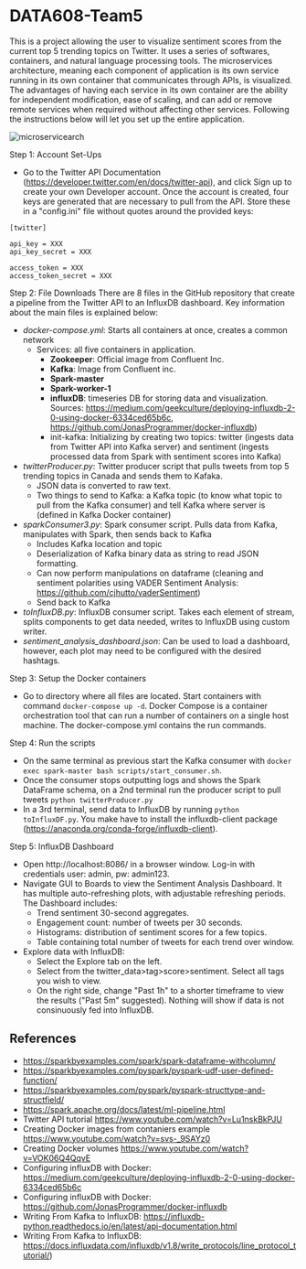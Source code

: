 # DATA608-Team5
This is a project allowing the user to visualize sentiment scores from the current top 5 trending topics on Twitter. It uses a series of softwares, containers, and natural language processing tools. The microservices architecture, meaning each component of application is its own service running in its own container that communicates through APIs, is visualized. The advantages of having each service in its own container are the ability for independent modification, ease of scaling, and can add or remove remote services when required without affecting other services. Following the instructions below will let you set up the entire application.

![microservicearch](https://user-images.githubusercontent.com/100740803/162856065-83ec9cda-bb73-4b03-958b-bdfcd8870f86.png)


Step 1: Account Set-Ups
- Go to the Twitter API Documentation (https://developer.twitter.com/en/docs/twitter-api), and click Sign up to create your own Developer account. Once the account is created, four keys are generated that are necessary to pull from the API. Store these in a "config.ini" file without quotes around the provided keys:
```
[twitter]

api_key = XXX
api_key_secret = XXX

access_token = XXX
access_token_secret = XXX
```

Step 2: File Downloads
There are 8 files in the GitHub repository that create a pipeline from the Twitter API to an InfluxDB dashboard. Key information about the main files is explained below:
- *docker-compose.yml*: Starts all containers at once, creates a common network
	- Services: all five containers in application.
		- **Zookeeper**: Official image from Confluent Inc.
		- **Kafka**: Image from Confluent inc.
		- **Spark-master**
		- **Spark-worker-1**
		- **influxDB**: timeseries DB for storing data and visualization. Sources: https://medium.com/geekculture/deploying-influxdb-2-0-using-docker-6334ced65b6c, https://github.com/JonasProgrammer/docker-influxdb)
		- init-kafka: Initializing by creating two topics: twitter (ingests data from Twitter API into Kafka server) and sentiment (ingests processed data from Spark with sentiment scores into Kafka)
- *twitterProducer.py*: Twitter producer script that pulls tweets from top 5 trending topics in Canada and sends them to Kafaka.
	- JSON data is converted to raw text.
	- Two things to send to Kafka: a Kafka topic (to know what topic to pull from the Kafka consumer) and tell Kafka where server is (defined in Kafka Docker container)
- *sparkConsumer3.py*: Spark consumer script. Pulls data from Kafka, manipulates with Spark, then sends back to Kafka
	- Includes Kafka location and topic
	- Deserialization of Kafka binary data as string to read JSON formatting.
	- Can now perform manipulations on dataframe (cleaning and sentiment polarities using VADER Sentiment Analysis: https://github.com/cjhutto/vaderSentiment)
	- Send back to Kafka
- *toInfluxDB.py*: InfluxDB consumer script. Takes each element of stream, splits components to get data needed, writes to InfluxDB using custom writer.
- *sentiment_analysis_dashboard.json*: Can be used to load a dashboard, however, each plot may need to be configured with the desired hashtags.

Step 3: Setup the Docker containers
-	Go to directory where all files are located. Start containers with command `docker-compose up -d`. Docker Compose is a container orchestration tool that can run a number of containers on a single host machine. The docker-compose.yml contains the run commands.

Step 4:	Run the scripts
-	On the same terminal as previous start the Kafka consumer with `docker exec spark-master bash scripts/start_consumer.sh`.
-	Once the consumer stops outputting logs and shows the Spark DataFrame schema, on a 2nd terminal run the producer script to pull tweets `python twitterProducer.py`
-	In a 3rd terminal, send data to InfluxDB by running `python toInfluxDF.py`. You make have to install the influxdb-client package (https://anaconda.org/conda-forge/influxdb-client).

Step 5: InfluxDB Dashboard
- Open http://localhost:8086/ in a browser window. Log-in with credentials user: admin, pw: admin123.
- Navigate GUI to Boards to view the Sentiment Analysis Dashboard. It has multiple auto-refreshing plots, with adjustable refreshing periods. The Dashboard includes:
  - Trend sentiment 30-second aggregates.
  - Engagement count: number of tweets per 30 seconds.
  - Histograms: distribution of sentiment scores for a few topics.
  - Table containing total number of tweets for each trend over window.
- Explore data with InfluxDB:
  - Select the Explore tab on the left.
  - Select from the twitter_data>tag>score>sentiment. Select all tags you wish to view.
  - On the right side, change "Past 1h" to a shorter timeframe to view the results ("Past 5m" suggested). Nothing will show if data is not consinuously fed into InfluxDB.

## References
- https://sparkbyexamples.com/spark/spark-dataframe-withcolumn/
- https://sparkbyexamples.com/pyspark/pyspark-udf-user-defined-function/
- https://sparkbyexamples.com/pyspark/pyspark-structtype-and-structfield/
- https://spark.apache.org/docs/latest/ml-pipeline.html
- Twitter API tutorial https://www.youtube.com/watch?v=Lu1nskBkPJU
- Creating Docker images from contaniers example https://www.youtube.com/watch?v=svs-_9SAYz0
- Creating Docker volumes https://www.youtube.com/watch?v=VOK06Q4QqvE
- Configuring influxDB with Docker: https://medium.com/geekculture/deploying-influxdb-2-0-using-docker-6334ced65b6c
- Configuring influxDB with Docker: https://github.com/JonasProgrammer/docker-influxdb
- Writing From Kafka to InfluxDB: https://influxdb-python.readthedocs.io/en/latest/api-documentation.html
- Writing From Kafka to InfluxDB: https://docs.influxdata.com/influxdb/v1.8/write_protocols/line_protocol_tutorial/)
